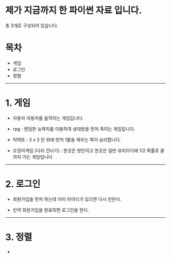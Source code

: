 # 제가 지금까지 한 파이썬 자료 입니다.


총 3개로 구성되어 있습니다.

# 목차

* 게임
* 로그인
* 정렬

---------
# 1. 게임

* 자동차     자동차를 움직이는 게임입니다.

* rpg : 렌덤한 능력치를 이용하여 상대방을 먼저 죽이는 게임입니다.

* 틱택토 : 3 x 3 칸 위에 먼저 1줄을 채우는 쪽이 승리합니다.

* 오징어게임 (다리 건너기) : 한곳은 방탄이고 한곳은 일반 유리이기에 1/2 확률로 끝까지 가는 게임입니다

------------
# 2. 로그인

* 회원가입을 먼저 하는데 이미 아이디가 있으면 다시 만든다.

* 만약 회원가입을 완료하면 로그인을 한다.

----------
# 3. 정렬

*
